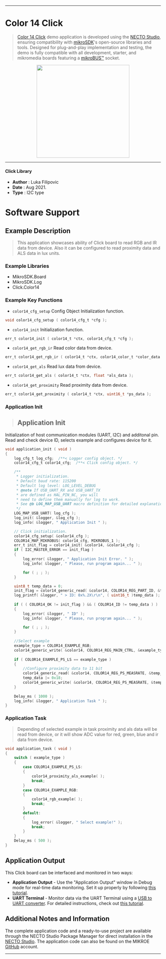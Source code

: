 
---
# Color 14 Click

> [Color 14 Click](https://www.mikroe.com/?pid_product=MIKROE-4793) demo application is developed using
the [NECTO Studio](https://www.mikroe.com/necto), ensuring compatibility with [mikroSDK](https://www.mikroe.com/mikrosdk)'s
open-source libraries and tools. Designed for plug-and-play implementation and testing, the demo is fully compatible with
all development, starter, and mikromedia boards featuring a [mikroBUS&trade;](https://www.mikroe.com/mikrobus) socket.

<p align="center">
  <img src="https://www.mikroe.com/?pid_product=MIKROE-4793&image=1" height=300px>
</p>

---

#### Click Library

- **Author**        : Luka Filipovic
- **Date**          : Aug 2021.
- **Type**          : I2C type

# Software Support

## Example Description

> This application showcases ability of Click board to read RGB and IR data
from device. Also it can be configured to read proximity data and
ALS data in lux units.

### Example Libraries

- MikroSDK.Board
- MikroSDK.Log
- Click.Color14

### Example Key Functions

- `color14_cfg_setup` Config Object Initialization function.
```c
void color14_cfg_setup ( color14_cfg_t *cfg );
```

- `color14_init` Initialization function.
```c
err_t color14_init ( color14_t *ctx, color14_cfg_t *cfg );
```

- `color14_get_rgb_ir` Read color data from device.
```c
err_t color14_get_rgb_ir ( color14_t *ctx, color14_color_t *color_data );
```

- `color14_get_als` Read lux data from device.
```c
err_t color14_get_als ( color14_t *ctx, float *als_data );
```

- `color14_get_proximity` Read proximity data from device.
```c
err_t color14_get_proximity ( color14_t *ctx, uint16_t *ps_data );
```

### Application Init

> ## Application Init
Initialization of host communication modules (UART, I2C) and additonal pin.
Read and check device ID, selects example and configures device for it.

```c
void application_init ( void ) 
{
    log_cfg_t log_cfg;  /**< Logger config object. */
    color14_cfg_t color14_cfg;  /**< Click config object. */

    /** 
     * Logger initialization.
     * Default baud rate: 115200
     * Default log level: LOG_LEVEL_DEBUG
     * @note If USB_UART_RX and USB_UART_TX 
     * are defined as HAL_PIN_NC, you will 
     * need to define them manually for log to work. 
     * See @b LOG_MAP_USB_UART macro definition for detailed explanation.
     */
    LOG_MAP_USB_UART( log_cfg );
    log_init( &logger, &log_cfg );
    log_info( &logger, " Application Init " );

    // Click initialization.
    color14_cfg_setup( &color14_cfg );
    COLOR14_MAP_MIKROBUS( color14_cfg, MIKROBUS_1 );
    err_t init_flag = color14_init( &color14, &color14_cfg );
    if ( I2C_MASTER_ERROR == init_flag ) 
    {
        log_error( &logger, " Application Init Error. " );
        log_info( &logger, " Please, run program again... " );

        for ( ; ; );
    }

    uint8_t temp_data = 0;
    init_flag = color14_generic_read( &color14, COLOR14_REG_PART_ID, &temp_data, 1 );
    log_printf( &logger, " > ID: 0x%.2X\r\n", ( uint16_t )temp_data );
    
    if ( ( COLOR14_OK != init_flag ) && ( COLOR14_ID != temp_data ) )
    {
        log_error( &logger, " ID" );
        log_info( &logger, " Please, run program again... " );

        for ( ; ; );
    }
    
    //Select example
    example_type = COLOR14_EXAMPLE_RGB;
    color14_generic_write( &color14, COLOR14_REG_MAIN_CTRL, &example_type, 1 );
    
    if ( COLOR14_EXAMPLE_PS_LS == example_type )
    {
        //Configure proximity data to 11 bit
        color14_generic_read( &color14, COLOR14_REG_PS_MEASRATE, &temp_data, 1 );
        temp_data |= 0x18;
        color14_generic_write( &color14, COLOR14_REG_PS_MEASRATE, &temp_data, 1 );
    }
    
    Delay_ms ( 1000 );
    log_info( &logger, " Application Task " );
}
```

### Application Task

> Depending of selected example in task proximity and als data will be read from
device, or it will show ADC value for red, green, blue and ir data from device.

```c
void application_task ( void ) 
{
    switch ( example_type )
    {
        case COLOR14_EXAMPLE_PS_LS:
        {
            color14_proximity_als_example( );
            break;
        }
        case COLOR14_EXAMPLE_RGB:
        {
            color14_rgb_example( );
            break;
        }
        default:
        {
            log_error( &logger, " Select example!" );
            break;
        }
    }
    Delay_ms ( 500 );
}
```

## Application Output

This Click board can be interfaced and monitored in two ways:
- **Application Output** - Use the "Application Output" window in Debug mode for real-time data monitoring.
Set it up properly by following [this tutorial](https://www.youtube.com/watch?v=ta5yyk1Woy4).
- **UART Terminal** - Monitor data via the UART Terminal using
a [USB to UART converter](https://www.mikroe.com/click/interface/usb?interface*=uart,uart). For detailed instructions,
check out [this tutorial](https://help.mikroe.com/necto/v2/Getting%20Started/Tools/UARTTerminalTool).

## Additional Notes and Information

The complete application code and a ready-to-use project are available through the NECTO Studio Package Manager for 
direct installation in the [NECTO Studio](https://www.mikroe.com/necto). The application code can also be found on
the MIKROE [GitHub](https://github.com/MikroElektronika/mikrosdk_click_v2) account.

---
